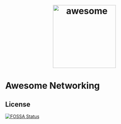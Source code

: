 <h1 align="center">
 	<br>
 	  <img width="200" src="https://github.com/sindresorhus/awesome/raw/main/media/logo.svg" alt="awesome">
 	<br>
</h1>

# Awesome Networking


## License
[![FOSSA Status](https://app.fossa.com/api/projects/git%2Bgithub.com%2FSiddTim%2FAwesome-Networking.svg?type=shield)](https://app.fossa.com/projects/git%2Bgithub.com%2FSiddTim%2FAwesome-Networking?ref=badge_shield)
